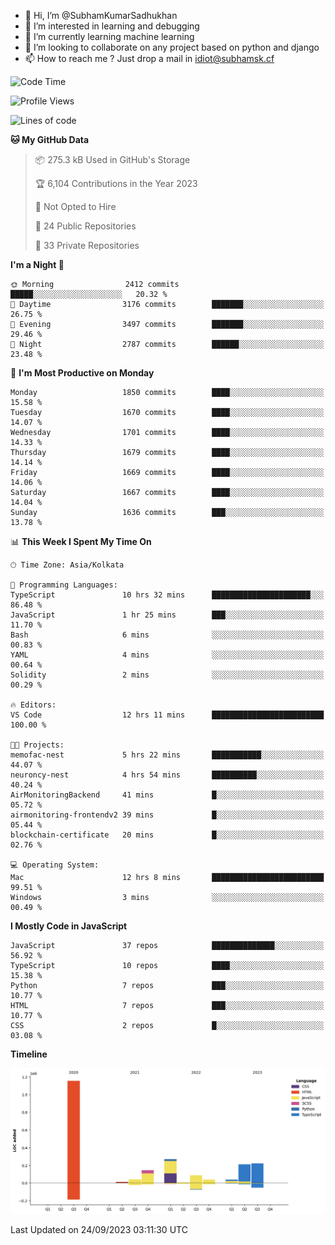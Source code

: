 - 👋 Hi, I’m @SubhamKumarSadhukhan
- 👀 I’m interested in learning and debugging
- 🌱 I’m currently learning machine learning
- 💞️ I’m looking to collaborate on any project based on python and django
- 📫 How to reach me ?
      Just drop a mail in idiot@subhamsk.cf

<!---
SubhamKumarSadhukhan/SubhamKumarSadhukhan is a ✨ special ✨ repository because its `README.md` (this file) appears on your GitHub profile.
You can click the Preview link to take a look at your changes.
--->


<!--START_SECTION:waka-->
![Code Time](http://img.shields.io/badge/Code%20Time-1%2C580%20hrs%206%20mins-blue)

![Profile Views](http://img.shields.io/badge/Profile%20Views-11-blue)

![Lines of code](https://img.shields.io/badge/From%20Hello%20World%20I%27ve%20Written-2.2%20million%20lines%20of%20code-blue)

**🐱 My GitHub Data** 

> 📦 275.3 kB Used in GitHub's Storage 
 > 
> 🏆 6,104 Contributions in the Year 2023
 > 
> 🚫 Not Opted to Hire
 > 
> 📜 24 Public Repositories 
 > 
> 🔑 33 Private Repositories 
 > 
**I'm a Night 🦉** 

```text
🌞 Morning                2412 commits        █████░░░░░░░░░░░░░░░░░░░░   20.32 % 
🌆 Daytime                3176 commits        ███████░░░░░░░░░░░░░░░░░░   26.75 % 
🌃 Evening                3497 commits        ███████░░░░░░░░░░░░░░░░░░   29.46 % 
🌙 Night                  2787 commits        ██████░░░░░░░░░░░░░░░░░░░   23.48 % 
```
📅 **I'm Most Productive on Monday** 

```text
Monday                   1850 commits        ████░░░░░░░░░░░░░░░░░░░░░   15.58 % 
Tuesday                  1670 commits        ████░░░░░░░░░░░░░░░░░░░░░   14.07 % 
Wednesday                1701 commits        ████░░░░░░░░░░░░░░░░░░░░░   14.33 % 
Thursday                 1679 commits        ████░░░░░░░░░░░░░░░░░░░░░   14.14 % 
Friday                   1669 commits        ████░░░░░░░░░░░░░░░░░░░░░   14.06 % 
Saturday                 1667 commits        ████░░░░░░░░░░░░░░░░░░░░░   14.04 % 
Sunday                   1636 commits        ███░░░░░░░░░░░░░░░░░░░░░░   13.78 % 
```


📊 **This Week I Spent My Time On** 

```text
🕑︎ Time Zone: Asia/Kolkata

💬 Programming Languages: 
TypeScript               10 hrs 32 mins      ██████████████████████░░░   86.48 % 
JavaScript               1 hr 25 mins        ███░░░░░░░░░░░░░░░░░░░░░░   11.70 % 
Bash                     6 mins              ░░░░░░░░░░░░░░░░░░░░░░░░░   00.83 % 
YAML                     4 mins              ░░░░░░░░░░░░░░░░░░░░░░░░░   00.64 % 
Solidity                 2 mins              ░░░░░░░░░░░░░░░░░░░░░░░░░   00.29 % 

🔥 Editors: 
VS Code                  12 hrs 11 mins      █████████████████████████   100.00 % 

🐱‍💻 Projects: 
memofac-nest             5 hrs 22 mins       ███████████░░░░░░░░░░░░░░   44.07 % 
neuroncy-nest            4 hrs 54 mins       ██████████░░░░░░░░░░░░░░░   40.24 % 
AirMonitoringBackend     41 mins             █░░░░░░░░░░░░░░░░░░░░░░░░   05.72 % 
airmonitoring-frontendv2 39 mins             █░░░░░░░░░░░░░░░░░░░░░░░░   05.44 % 
blockchain-certificate   20 mins             █░░░░░░░░░░░░░░░░░░░░░░░░   02.76 % 

💻 Operating System: 
Mac                      12 hrs 8 mins       █████████████████████████   99.51 % 
Windows                  3 mins              ░░░░░░░░░░░░░░░░░░░░░░░░░   00.49 % 
```

**I Mostly Code in JavaScript** 

```text
JavaScript               37 repos            ██████████████░░░░░░░░░░░   56.92 % 
TypeScript               10 repos            ████░░░░░░░░░░░░░░░░░░░░░   15.38 % 
Python                   7 repos             ███░░░░░░░░░░░░░░░░░░░░░░   10.77 % 
HTML                     7 repos             ███░░░░░░░░░░░░░░░░░░░░░░   10.77 % 
CSS                      2 repos             █░░░░░░░░░░░░░░░░░░░░░░░░   03.08 % 
```



**Timeline**

![Lines of Code chart](https://raw.githubusercontent.com/SubhamKumarSadhukhan/SubhamKumarSadhukhan/main/assets/bar_graph.png)


 Last Updated on 24/09/2023 03:11:30 UTC
<!--END_SECTION:waka-->
